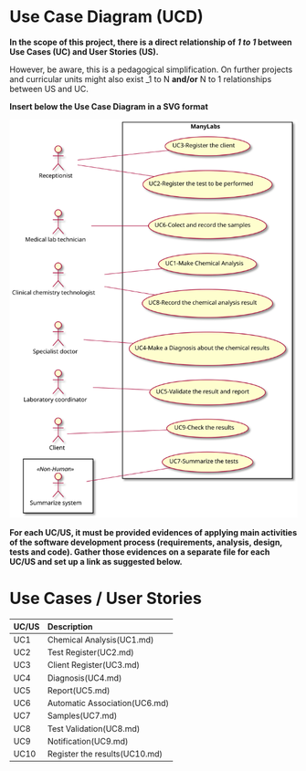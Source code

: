 # Use Case Diagram (UCD)

**In the scope of this project, there is a direct relationship of _1 to 1_ between Use Cases (UC) and User Stories (US).**

However, be aware, this is a pedagogical simplification. On further projects and curricular units might also exist _1 to N **and/or** N to 1 relationships between US and UC.

**Insert below the Use Case Diagram in a SVG format**

![Use Case Diagram](UCD.svg)


**For each UC/US, it must be provided evidences of applying main activities of the software development process (requirements, analysis, design, tests and code). Gather those evidences on a separate file for each UC/US and set up a link as suggested below.**

# Use Cases / User Stories
| UC/US  | Description                                                               |                   
|:----|:------------------------------------------------------------------------|
| UC1 | Chemical Analysis(UC1.md)   |
| UC2 | Test Register(UC2.md)  |
| UC3 | Client Register(UC3.md)|
| UC4 | Diagnosis(UC4.md)|
| UC5 | Report(UC5.md)|
| UC6 | Automatic Association(UC6.md)|
| UC7 | Samples(UC7.md)|
| UC8 | Test Validation(UC8.md)|
| UC9 | Notification(UC9.md)|
| UC10 | Register the results(UC10.md)|
